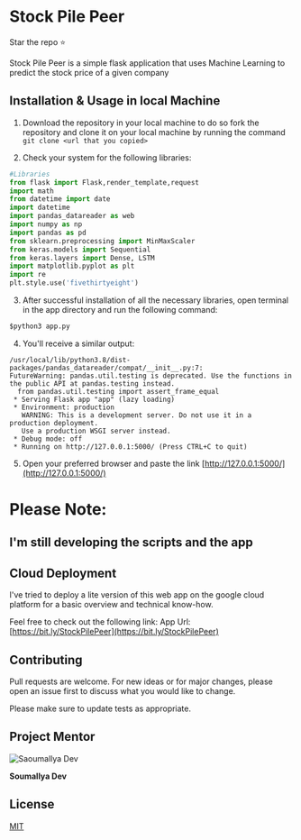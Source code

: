 # Stock Pile Peer

Star the repo :star:

Stock Pile Peer is a simple flask application that uses Machine Learning to predict the stock price of a given company

## Installation & Usage in local Machine

1. Download the repository in your local machine to do so fork the repository and clone it on your local machine by running the command
```git clone <url that you copied>```

2. Check your system for the following libraries:
```python
#Libraries
from flask import Flask,render_template,request
import math
from datetime import date
import datetime
import pandas_datareader as web
import numpy as np
import pandas as pd
from sklearn.preprocessing import MinMaxScaler
from keras.models import Sequential
from keras.layers import Dense, LSTM
import matplotlib.pyplot as plt
import re
plt.style.use('fivethirtyeight') 
```
3. After successful installation of all the necessary libraries, open terminal in the app directory and run the following command:
```python
$python3 app.py
```
4. You'll receive a similar output:
```
/usr/local/lib/python3.8/dist-packages/pandas_datareader/compat/__init__.py:7: 
FutureWarning: pandas.util.testing is deprecated. Use the functions in the public API at pandas.testing instead.
  from pandas.util.testing import assert_frame_equal
 * Serving Flask app "app" (lazy loading)
 * Environment: production
   WARNING: This is a development server. Do not use it in a production deployment.
   Use a production WSGI server instead.
 * Debug mode: off
 * Running on http://127.0.0.1:5000/ (Press CTRL+C to quit)
```
5. Open your preferred browser and paste the link [http://127.0.0.1:5000/](http://127.0.0.1:5000/)


# Please Note: 
 ## I'm still developing the scripts and the app

## Cloud Deployment

I've tried to deploy a lite version of this web app on the google cloud platform for a basic overview and technical know-how.

Feel free to check out the following link:
    App Url: [https://bit.ly/StockPilePeer](https://bit.ly/StockPilePeer)

## Contributing
Pull requests are welcome. For new ideas or for major changes, please open an issue first to discuss what you would like to change.

Please make sure to update tests as appropriate.

## Project Mentor 
![Saoumallya Dev](https://avatars2.githubusercontent.com/u/55331884?s=400&u=b5d129bb2393f5487c06d5e2b0ac1e7c48e43c25&v=4)

**Soumallya Dev** 

## License
[MIT](https://choosealicense.com/licenses/mit/)
